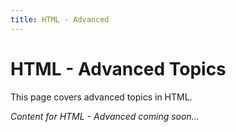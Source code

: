 ```yaml
---
title: HTML - Advanced
---
```


# HTML - Advanced Topics

This page covers advanced topics in HTML.

*Content for HTML - Advanced coming soon...*
